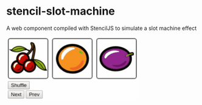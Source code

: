 # stencil-slot-machine
A web component compiled with StencilJS to simulate a slot machine effect

![slot-machine](./img/demo.gif)

